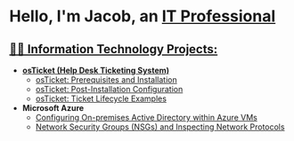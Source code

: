<h1>Hello, I'm Jacob, an <a href="https://www.linkedin.com/in/jacob-huffman-71b92b2bb/">IT Professional</h1>

<h2>👨‍💻 Information Technology Projects:</h2>

- <b>osTicket (Help Desk Ticketing System)</b>
  - [osTicket: Prerequisites and Installation](https://github.com/JacobH-IT/osticket-prereqs)
  - [osTicket: Post-Installation Configuration](https://github.com/JacobH-IT/post-install-config)
  - [osTicket: Ticket Lifecycle Examples](https://github.com/JacobH-IT/ticket-lifecycle)
- <b>Microsoft Azure</b>
  - [Configuring On-premises Active Directory within Azure VMs](https://github.com/JacobH-IT/configure-ad)
  - [Network Security Groups (NSGs) and Inspecting Network Protocols](https://github.com/JacobH-IT/azure-network-protocols)
